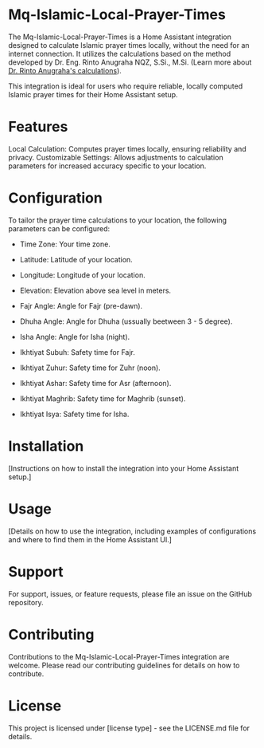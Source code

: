 # Mq-Islamic-Local-Prayer-Times

The Mq-Islamic-Local-Prayer-Times is a Home Assistant integration designed to calculate Islamic prayer times locally, without the need for an internet connection. It utilizes the calculations based on the method developed by Dr. Eng. Rinto Anugraha NQZ, S.Si., M.Si. (Learn more about [Dr. Rinto Anugraha's calculations](https://rintoanugraha.staff.ugm.ac.id/)).

This integration is ideal for users who require reliable, locally computed Islamic prayer times for their Home Assistant setup.

# Features
Local Calculation: Computes prayer times locally, ensuring reliability and privacy.
Customizable Settings: Allows adjustments to calculation parameters for increased accuracy specific to your location.

# Configuration
To tailor the prayer time calculations to your location, the following parameters can be configured:

- Time Zone: Your time zone.

- Latitude: Latitude of your location.

- Longitude: Longitude of your location.

- Elevation: Elevation above sea level in meters.

- Fajr Angle: Angle for Fajr (pre-dawn).

- Dhuha Angle: Angle for Dhuha (ussually beetween 3 - 5 degree).

- Isha Angle: Angle for Isha (night).

- Ikhtiyat Subuh: Safety time for Fajr.

- Ikhtiyat Zuhur: Safety time for Zuhr (noon).

- Ikhtiyat Ashar: Safety time for Asr (afternoon).

- Ikhtiyat Maghrib: Safety time for Maghrib (sunset).

- Ikhtiyat Isya: Safety time for Isha.

# Installation
[Instructions on how to install the integration into your Home Assistant setup.]

# Usage
[Details on how to use the integration, including examples of configurations and where to find them in the Home Assistant UI.]

# Support
For support, issues, or feature requests, please file an issue on the GitHub repository.

# Contributing
Contributions to the Mq-Islamic-Local-Prayer-Times integration are welcome. Please read our contributing guidelines for details on how to contribute.

# License
This project is licensed under [license type] - see the LICENSE.md file for details.
